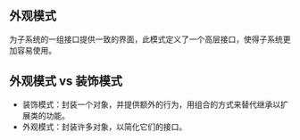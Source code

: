 ## 外观模式
为子系统的一组接口提供一致的界面，此模式定义了一个高层接口，使得子系统更加容易使用。

## 外观模式 vs 装饰模式
-  装饰模式：封装一个对象，并提供额外的行为，用组合的方式来替代继承以扩展类的功能。 
- 外观模式：封装许多对象，以简化它们的接口。